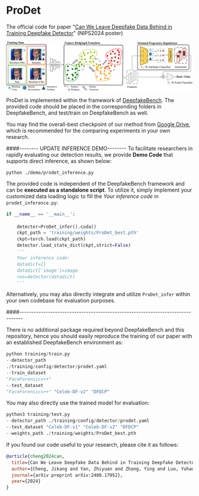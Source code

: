 # ProDet
The official code for paper "[Can We Leave Deepfake Data Behind in Training Deepfake Detector](https://arxiv.org/pdf/2408.17052)" (NIPS2024 poster)

![main_archi.pdf](./main_archi.png)

ProDet is implemented within the framework of [DeepfakeBench](https://github.com/SCLBD/DeepfakeBench). The provided code should be placed in the corresponding folders in DeepfakeBench, and test/train on DeepfakeBench as well. 

You may find the overall-best checkpoint of our method from [Google Drive](https://drive.google.com/drive/folders/16IDcKVqziJ-Qv_IfZOAcYGwdeZAM-x5s?usp=drive_link), which is recommended for the comparing experiments in your own research. 

####-------- UPDATE INFERENCE DEMO--------
To facilitate researchers in rapidly evaluating our detection results, we provide **Demo Code** that supports direct inference, as shown below:
```shell script
python ./demo/prodet_inference.py
```
The provided code is independent of the DeepfakeBench framework and can be **executed as a standalone script**. To utilize it, simply implement your customized data loading logic to fill the *Your inference code* in `prodet_inference.py`:
```python
if __name__ == '__main__':

    detector=ProDet_infer().cuda()
    ckpt_path = 'training/weights/ProDet_best.pth'
    ckpt=torch.load(ckpt_path)
    detector.load_state_dict(ckpt,strict=False)
    '''
    Your inference code:
    datadict={}
    datadict['image']=image
    res=detector(datadict)
    '''
```
Alternatively, you may also directly integrate and utilize `ProDet_infer` within your own codebase for evaluation purposes.

####-------------------------------------------------------------------------------

There is no additional package required beyond DeepfakeBench and this repository, hence you should easily reproduce the training of our paper with an established DeepfakeBench environment as:

```python
python training/train.py 
--detector_path 
./training/config/detector/prodet.yaml 
--train_dataset 
"FaceForensics++"  
--test_dataset 
"FaceForensics++" "Celeb-DF-v2" "DFDCP" 
```

You may also directly use the trained model for evaluation:

```python
python3 training/test.py 
--detector_path ./training/config/detector/prodet.yaml 
--test_dataset "Celeb-DF-v1" "Celeb-DF-v2" "DFDCP" 
--weights_path ./training/weights/ProDet_best.pth
```


If you found our code useful to your research, please cite it as follows:
```bibtex
@article{cheng2024can,
  title={Can We Leave Deepfake Data Behind in Training Deepfake Detector?},
  author={Cheng, Jikang and Yan, Zhiyuan and Zhang, Ying and Luo, Yuhao and Wang, Zhongyuan and Li, Chen},
  journal={arXiv preprint arXiv:2408.17052},
  year={2024}
}

